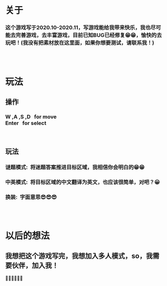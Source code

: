 # 关于
### 这个游戏写于2020.10-2020.11，写游戏能给我带来快乐，我也尽可能去完善游戏，去丰富游戏，目前已知BUG已经修复😁😁，愉快的去玩吧！(我没有把素材放在这里面，如果你想要测试，请联系我！)
<br/>
<br/>

# 玩法
## 操作
### **W ,A ,S ,D** &#160; for move<br/>**Enter** &#160; for select
<br/>

## 玩法
### 谜题模式:&#160; 将迷题答案推进目标区域，我相信你会明白的😁😁
### 中英模式:&#160; 将目标区域的中文翻译为英文，也应该很简单，对吧？😀
### 换装:&#160;  字面意思😎😎😎
<br/>
<br/>

# 以后的想法
## 我想把这个游戏写完，我想加入多人模式，so，我需要伙伴，加入我！
🐱‍🚀🐱‍🚀🐱‍🚀